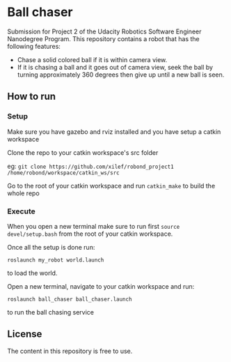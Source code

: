 # Ball chaser

Submission for Project 2 of the Udacity Robotics Software Engineer Nanodegree Program. This repository contains a robot that has the following features:
- Chase a solid colored ball if it is within camera view.
- If it is chasing a ball and it goes out of camera view, seek the ball by turning approximately 360 degrees then give up until a new ball is seen.

## How to run

### Setup
Make sure you have gazebo and rviz installed and you have setup a catkin workspace

Clone the repo to your catkin workspace's src folder

eg:
`git clone https://github.com/xilef/robond_project1 /home/robond/workspace/catkin_ws/src
`

Go to the root of your catkin workspace and run `catkin_make` to build the whole repo

### Execute

When you open a new terminal make sure to run first `source devel/setup.bash` from the root of your catkin workspace.

Once all the setup is done run:

`roslaunch my_robot world.launch`

to load the world.

Open a new terminal, navigate to your catkin workspace and run:

`roslaunch ball_chaser ball_chaser.launch`

to run the ball chasing service

## License

The content in this repository is free to use.
